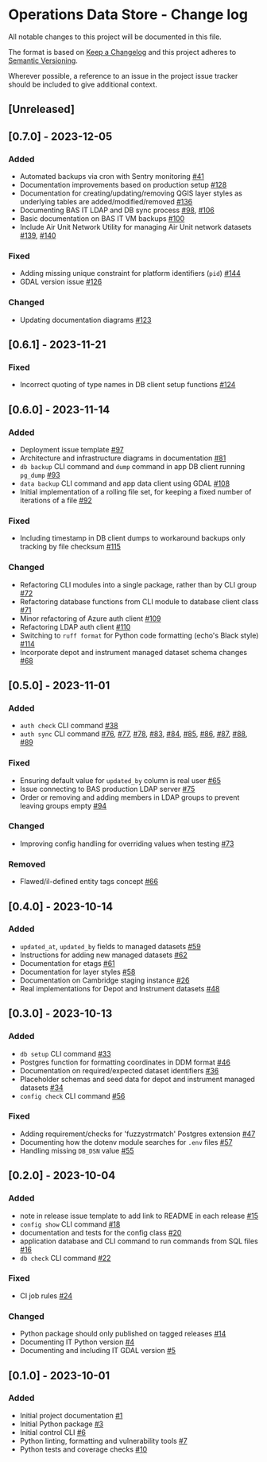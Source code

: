 # Operations Data Store - Change log

All notable changes to this project will be documented in this file.

The format is based on [Keep a Changelog](http://keepachangelog.com/en/1.0.0/)
and this project adheres to [Semantic Versioning](http://semver.org/spec/v2.0.0.html).

Wherever possible, a reference to an issue in the project issue tracker should be included to give additional context.

## [Unreleased]

## [0.7.0] - 2023-12-05

### Added

* Automated backups via cron with Sentry monitoring
  [#41](https://gitlab.data.bas.ac.uk/MAGIC/ops-data-store/-/issues/41)
* Documentation improvements based on production setup
  [#128](https://gitlab.data.bas.ac.uk/MAGIC/ops-data-store/-/issues/128)
* Documentation for creating/updating/removing QGIS layer styles as underlying tables are added/modified/removed
  [#136](https://gitlab.data.bas.ac.uk/MAGIC/ops-data-store/-/issues/136)
* Documenting BAS IT LDAP and DB sync process
  [#98](https://gitlab.data.bas.ac.uk/MAGIC/ops-data-store/-/issues/98),
  [#106](https://gitlab.data.bas.ac.uk/MAGIC/ops-data-store/-/issues/106)
* Basic documentation on BAS IT VM backups
  [#100](https://gitlab.data.bas.ac.uk/MAGIC/ops-data-store/-/issues/100)
* Include Air Unit Network Utility for managing Air Unit network datasets
  [#139](https://gitlab.data.bas.ac.uk/MAGIC/ops-data-store/-/issues/139),
  [#140](https://gitlab.data.bas.ac.uk/MAGIC/ops-data-store/-/issues/140)

### Fixed

* Adding missing unique constraint for platform identifiers (`pid`)
  [#144](https://gitlab.data.bas.ac.uk/MAGIC/ops-data-store/-/issues/144)
* GDAL version issue
  [#126](https://gitlab.data.bas.ac.uk/MAGIC/ops-data-store/-/issues/126)

### Changed

* Updating documentation diagrams
  [#123](https://gitlab.data.bas.ac.uk/MAGIC/ops-data-store/-/issues/123)

## [0.6.1] - 2023-11-21

### Fixed

* Incorrect quoting of type names in DB client setup functions
  [#124](https://gitlab.data.bas.ac.uk/MAGIC/ops-data-store/-/issues/124)

## [0.6.0] - 2023-11-14

### Added

* Deployment issue template
  [#97](https://gitlab.data.bas.ac.uk/MAGIC/ops-data-store/-/issues/97)
* Architecture and infrastructure diagrams in documentation
  [#81](https://gitlab.data.bas.ac.uk/MAGIC/ops-data-store/-/issues/81)
* `db backup` CLI command and `dump` command in app DB client running `pg_dump`
  [#93](https://gitlab.data.bas.ac.uk/MAGIC/ops-data-store/-/issues/93)
* `data backup` CLI command and app data client using GDAL
  [#108](https://gitlab.data.bas.ac.uk/MAGIC/ops-data-store/-/issues/108)
* Initial implementation of a rolling file set, for keeping a fixed number of iterations of a file
  [#92](https://gitlab.data.bas.ac.uk/MAGIC/ops-data-store/-/issues/92)

### Fixed

* Including timestamp in DB client dumps to workaround backups only tracking by file checksum
  [#115](https://gitlab.data.bas.ac.uk/MAGIC/ops-data-store/-/issues/115)

### Changed

* Refactoring CLI modules into a single package, rather than by CLI group
  [#72](https://gitlab.data.bas.ac.uk/MAGIC/ops-data-store/-/issues/72)
* Refactoring database functions from CLI module to database client class
  [#71](https://gitlab.data.bas.ac.uk/MAGIC/ops-data-store/-/issues/71)
* Minor refactoring of Azure auth client
  [#109](https://gitlab.data.bas.ac.uk/MAGIC/ops-data-store/-/issues/109)
* Refactoring LDAP auth client
  [#110](https://gitlab.data.bas.ac.uk/MAGIC/ops-data-store/-/issues/110)
* Switching to `ruff format` for Python code formatting (echo's Black style)
  [#114](https://gitlab.data.bas.ac.uk/MAGIC/ops-data-store/-/issues/114)
* Incorporate depot and instrument managed dataset schema changes
  [#68](https://gitlab.data.bas.ac.uk/MAGIC/ops-data-store/-/issues/68)

## [0.5.0] - 2023-11-01

### Added

* `auth check` CLI command
  [#38](https://gitlab.data.bas.ac.uk/MAGIC/ops-data-store/-/issues/38)
* `auth sync` CLI command
  [#76](https://gitlab.data.bas.ac.uk/MAGIC/ops-data-store/-/issues/76),
  [#77](https://gitlab.data.bas.ac.uk/MAGIC/ops-data-store/-/issues/77),
  [#78](https://gitlab.data.bas.ac.uk/MAGIC/ops-data-store/-/issues/78),
  [#83](https://gitlab.data.bas.ac.uk/MAGIC/ops-data-store/-/issues/83),
  [#84](https://gitlab.data.bas.ac.uk/MAGIC/ops-data-store/-/issues/84),
  [#85](https://gitlab.data.bas.ac.uk/MAGIC/ops-data-store/-/issues/85),
  [#86](https://gitlab.data.bas.ac.uk/MAGIC/ops-data-store/-/issues/86),
  [#87](https://gitlab.data.bas.ac.uk/MAGIC/ops-data-store/-/issues/87),
  [#88](https://gitlab.data.bas.ac.uk/MAGIC/ops-data-store/-/issues/88),
  [#89](https://gitlab.data.bas.ac.uk/MAGIC/ops-data-store/-/issues/89)

### Fixed

* Ensuring default value for `updated_by` column is real user
  [#65](https://gitlab.data.bas.ac.uk/MAGIC/ops-data-store/-/issues/65)
* Issue connecting to BAS production LDAP server
  [#75](https://gitlab.data.bas.ac.uk/MAGIC/ops-data-store/-/issues/75)
* Order or removing and adding members in LDAP groups to prevent leaving groups empty
  [#94](https://gitlab.data.bas.ac.uk/MAGIC/ops-data-store/-/issues/94)

### Changed

* Improving config handling for overriding values when testing
  [#73](https://gitlab.data.bas.ac.uk/MAGIC/ops-data-store/-/issues/73)

### Removed

* Flawed/il-defined entity tags concept
  [#66](https://gitlab.data.bas.ac.uk/MAGIC/ops-data-store/-/issues/66)

## [0.4.0] - 2023-10-14

### Added

* `updated_at`, `updated_by` fields to managed datasets
  [#59](https://gitlab.data.bas.ac.uk/MAGIC/ops-data-store/-/issues/59)
* Instructions for adding new managed datasets
  [#62](https://gitlab.data.bas.ac.uk/MAGIC/ops-data-store/-/issues/62)
* Documentation for etags
  [#61](https://gitlab.data.bas.ac.uk/MAGIC/ops-data-store/-/issues/61)
* Documentation for layer styles
  [#58](https://gitlab.data.bas.ac.uk/MAGIC/ops-data-store/-/issues/58)
* Documentation on Cambridge staging instance
  [#26](https://gitlab.data.bas.ac.uk/MAGIC/ops-data-store/-/issues/26)
* Real implementations for Depot and Instrument datasets
  [#48](https://gitlab.data.bas.ac.uk/MAGIC/ops-data-store/-/issues/48)

## [0.3.0] - 2023-10-13

### Added

* `db setup` CLI command
  [#33](https://gitlab.data.bas.ac.uk/MAGIC/ops-data-store/-/issues/33)
* Postgres function for formatting coordinates in DDM format
  [#46](https://gitlab.data.bas.ac.uk/MAGIC/ops-data-store/-/issues/46)
* Documentation on required/expected dataset identifiers
  [#36](https://gitlab.data.bas.ac.uk/MAGIC/ops-data-store/-/issues/36)
* Placeholder schemas and seed data for depot and instrument managed datasets
  [#34](https://gitlab.data.bas.ac.uk/MAGIC/ops-data-store/-/issues/34)
* `config check` CLI command
  [#56](https://gitlab.data.bas.ac.uk/MAGIC/ops-data-store/-/issues/56)

### Fixed

* Adding requirement/checks for 'fuzzystrmatch' Postgres extension
  [#47](https://gitlab.data.bas.ac.uk/MAGIC/ops-data-store/-/issues/47)
* Documenting how the dotenv module searches for `.env` files
  [#57](https://gitlab.data.bas.ac.uk/MAGIC/ops-data-store/-/issues/57)
* Handling missing `DB_DSN` value
  [#55](https://gitlab.data.bas.ac.uk/MAGIC/ops-data-store/-/issues/55)

## [0.2.0] - 2023-10-04

### Added

* note in release issue template to add link to README in each release
  [#15](https://gitlab.data.bas.ac.uk/MAGIC/ops-data-store/-/issues/15)
* `config show` CLI command
  [#18](https://gitlab.data.bas.ac.uk/MAGIC/ops-data-store/-/issues/18)
* documentation and tests for the config class
  [#20](https://gitlab.data.bas.ac.uk/MAGIC/ops-data-store/-/issues/20)
* application database and CLI command to run commands from SQL files
  [#16](https://gitlab.data.bas.ac.uk/MAGIC/ops-data-store/-/issues/16)
* `db check` CLI command
  [#22](https://gitlab.data.bas.ac.uk/MAGIC/ops-data-store/-/issues/22)

### Fixed

* CI job rules
  [#24](https://gitlab.data.bas.ac.uk/MAGIC/ops-data-store/-/issues/24)

### Changed

* Python package should only published on tagged releases
  [#14](https://gitlab.data.bas.ac.uk/MAGIC/ops-data-store/-/issues/14)
* Documenting IT Python version
  [#4](https://gitlab.data.bas.ac.uk/MAGIC/ops-data-store/-/issues/4)
* Documenting and including IT GDAL version
  [#5](https://gitlab.data.bas.ac.uk/MAGIC/ops-data-store/-/issues/5)

## [0.1.0] - 2023-10-01

### Added

- Initial project documentation
  [#1](https://gitlab.data.bas.ac.uk/MAGIC/ops-data-store/-/issues/1)
- Initial Python package
  [#3](https://gitlab.data.bas.ac.uk/MAGIC/ops-data-store/-/issues/3)
- Initial control CLI
  [#6](https://gitlab.data.bas.ac.uk/MAGIC/ops-data-store/-/issues/6)
- Python linting, formatting and vulnerability tools
  [#7](https://gitlab.data.bas.ac.uk/MAGIC/ops-data-store/-/issues/7)
- Python tests and coverage checks
  [#10](https://gitlab.data.bas.ac.uk/MAGIC/ops-data-store/-/issues/10)
